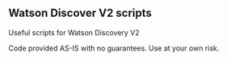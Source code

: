 ## Watson Discover V2 scripts

Useful scripts for Watson Discovery V2

Code provided AS-IS with no guarantees. Use at your own risk.
